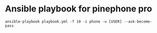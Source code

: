 # Ansible playbook for pinephone pro

```
ansible-playbook playbook.yml -f 10 -i phone -u [USER] --ask-become-pass
```
